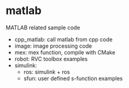 matlab
======

MATLAB related sample code 

* cpp_matlab: call matlab from cpp code
* image: image processing code 
* mex: mex function, compile with CMake 
* robot: RVC toolbox examples
* simulink:
  * ros: simulink + ros
  * sfun: user defined s-function examples 

